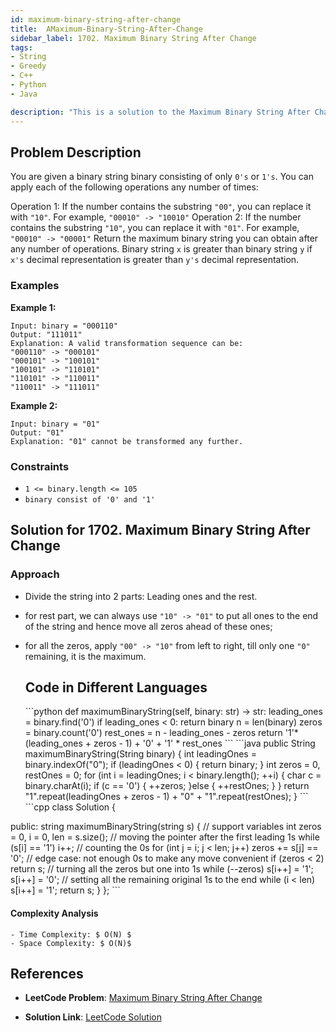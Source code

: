 ```yaml
---
id: maximum-binary-string-after-change
title:  AMaximum-Binary-String-After-Change
sidebar_label: 1702. Maximum Binary String After Change
tags:
- String
- Greedy
- C++
- Python
- Java

description: "This is a solution to the Maximum Binary String After Change problem on LeetCode."
---
```


## Problem Description
You are given a binary string binary consisting of only `0's` or `1's`. You can apply each of the following operations any number of times:

Operation 1: If the number contains the substring `"00"`, you can replace it with `"10"`.
For example, `"00010" -> "10010"`
Operation 2: If the number contains the substring `"10"`, you can replace it with `"01"`.
For example, `"00010" -> "00001"`
Return the maximum binary string you can obtain after any number of operations. Binary string `x` is greater than binary string `y` if `x's` decimal representation is greater than `y's` decimal representation.

### Examples

**Example 1:**
```
Input: binary = "000110"
Output: "111011"
Explanation: A valid transformation sequence can be:
"000110" -> "000101" 
"000101" -> "100101" 
"100101" -> "110101" 
"110101" -> "110011" 
"110011" -> "111011"

```

**Example 2:**

```
Input: binary = "01"
Output: "01"
Explanation: "01" cannot be transformed any further.

```


### Constraints
- `1 <= binary.length <= 105`
- `binary consist of '0' and '1'`
## Solution for 1702. Maximum Binary String After Change 

### Approach 
- Divide the string into 2 parts: Leading ones and the rest.

- for rest part, we can always use `"10" -> "01"` to put all ones to the end of the string and hence  move all zeros ahead of these ones;
- for all the zeros, apply `"00" -> "10"` from left to right, till only one `"0"` remaining, it is the maximum.


   ## Code in Different Languages
   <Tabs>
  <TabItem value="Python" label="Python">
  <SolutionAuthor name="@agarwalhimanshugaya"/>
   ```python
           def maximumBinaryString(self, binary: str) -> str:
        leading_ones = binary.find('0')
        if leading_ones < 0:
            return binary
        n = len(binary)
        zeros = binary.count('0')
        rest_ones = n - leading_ones - zeros
        return '1'* (leading_ones + zeros - 1) + '0' + '1' * rest_ones
    ```

  </TabItem>
  <TabItem value="Java" label="Java">
  <SolutionAuthor name="@agarwalhimanshugaya"/>
   ```java
           public String maximumBinaryString(String binary) {
        int leadingOnes = binary.indexOf("0");
        if (leadingOnes < 0) {
            return binary;
        }
        int zeros = 0, restOnes = 0;
        for (int i = leadingOnes; i < binary.length(); ++i) {
            char c = binary.charAt(i);
            if (c == '0') {
                ++zeros;
            }else {
                ++restOnes;
            }
        }
        return "1".repeat(leadingOnes + zeros - 1) + "0" + "1".repeat(restOnes);
    }
    ```

  </TabItem>
  <TabItem value="C++" label="C++">
  <SolutionAuthor name="@hiteshgahanolia"/>
   ```cpp
       class Solution {
public:
    string maximumBinaryString(string s) {
        // support variables
        int zeros = 0, i = 0, len = s.size();
        // moving the pointer after the first leading 1s
        while (s[i] == '1') i++; 
        // counting the 0s
        for (int j = i; j < len; j++) zeros += s[j] == '0';
        // edge case: not enough 0s to make any move convenient
        if (zeros < 2) return s;
        // turning all the zeros but one into 1s
        while (--zeros) s[i++] = '1';
        s[i++] = '0';
        // setting all the remaining original 1s to the end
        while (i < len) s[i++] = '1';
        return s;
    }
};
    ```
</TabItem>
</Tabs>

  </TabItem>
</Tabs>

#### Complexity Analysis

    - Time Complexity: $ O(N) $ 
    - Space Complexity: $ O(N)$

## References

- **LeetCode Problem**: [ Maximum Binary String After Change](https://leetcode.com/problems/maximum-binary-string-after-change/description/)

- **Solution Link**: [LeetCode Solution](https://leetcode.com/problems/maximum-binary-string-after-change/solutions/)

